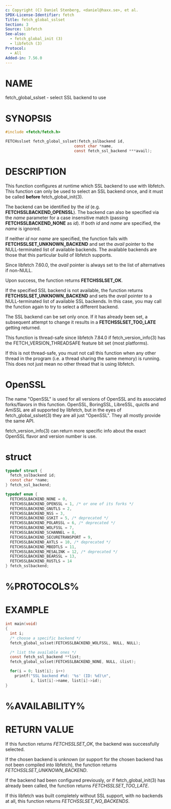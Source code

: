 ```yaml
---
c: Copyright (C) Daniel Stenberg, <daniel@haxx.se>, et al.
SPDX-License-Identifier: fetch
Title: fetch_global_sslset
Section: 3
Source: libfetch
See-also:
  - fetch_global_init (3)
  - libfetch (3)
Protocol:
  - All
Added-in: 7.56.0
---
```


# NAME

fetch_global_sslset - select SSL backend to use

# SYNOPSIS

~~~c
#include <fetch/fetch.h>

FETCHsslset fetch_global_sslset(fetch_sslbackend id,
                              const char *name,
                              const fetch_ssl_backend ***avail);
~~~

# DESCRIPTION

This function configures at runtime which SSL backend to use with
libfetch. This function can only be used to select an SSL backend once, and it
must be called **before** fetch_global_init(3).

The backend can be identified by the *id*
(e.g. **FETCHSSLBACKEND_OPENSSL**). The backend can also be specified via the
*name* parameter for a case insensitive match (passing
**FETCHSSLBACKEND_NONE** as *id*). If both *id* and *name* are
specified, the *name* is ignored.

If neither *id* nor *name* are specified, the function fails with
**FETCHSSLSET_UNKNOWN_BACKEND** and set the *avail* pointer to the
NULL-terminated list of available backends. The available backends are those
that this particular build of libfetch supports.

Since libfetch 7.60.0, the *avail* pointer is always set to the list of
alternatives if non-NULL.

Upon success, the function returns **FETCHSSLSET_OK**.

If the specified SSL backend is not available, the function returns
**FETCHSSLSET_UNKNOWN_BACKEND** and sets the *avail* pointer to a
NULL-terminated list of available SSL backends. In this case, you may call the
function again to try to select a different backend.

The SSL backend can be set only once. If it has already been set, a subsequent
attempt to change it results in a **FETCHSSLSET_TOO_LATE** getting returned.

This function is thread-safe since libfetch 7.84.0 if
fetch_version_info(3) has the FETCH_VERSION_THREADSAFE feature bit set
(most platforms).

If this is not thread-safe, you must not call this function when any other
thread in the program (i.e. a thread sharing the same memory) is running.
This does not just mean no other thread that is using libfetch.

# OpenSSL

The name "OpenSSL" is used for all versions of OpenSSL and its associated
forks/flavors in this function. OpenSSL, BoringSSL, LibreSSL, quictls and
AmiSSL are all supported by libfetch, but in the eyes of
fetch_global_sslset(3) they are all just "OpenSSL". They all mostly
provide the same API.

fetch_version_info(3) can return more specific info about the exact
OpenSSL flavor and version number is use.

# struct

~~~c
typedef struct {
  fetch_sslbackend id;
  const char *name;
} fetch_ssl_backend;

typedef enum {
  FETCHSSLBACKEND_NONE = 0,
  FETCHSSLBACKEND_OPENSSL = 1, /* or one of its forks */
  FETCHSSLBACKEND_GNUTLS = 2,
  FETCHSSLBACKEND_NSS = 3,
  FETCHSSLBACKEND_GSKIT = 5, /* deprecated */
  FETCHSSLBACKEND_POLARSSL = 6, /* deprecated */
  FETCHSSLBACKEND_WOLFSSL = 7,
  FETCHSSLBACKEND_SCHANNEL = 8,
  FETCHSSLBACKEND_SECURETRANSPORT = 9,
  FETCHSSLBACKEND_AXTLS = 10, /* deprecated */
  FETCHSSLBACKEND_MBEDTLS = 11,
  FETCHSSLBACKEND_MESALINK = 12, /* deprecated */
  FETCHSSLBACKEND_BEARSSL = 13,
  FETCHSSLBACKEND_RUSTLS = 14
} fetch_sslbackend;
~~~

# %PROTOCOLS%

# EXAMPLE

~~~c
int main(void)
{
  int i;
  /* choose a specific backend */
  fetch_global_sslset(FETCHSSLBACKEND_WOLFSSL, NULL, NULL);

  /* list the available ones */
  const fetch_ssl_backend **list;
  fetch_global_sslset(FETCHSSLBACKEND_NONE, NULL, &list);

  for(i = 0; list[i]; i++)
    printf("SSL backend #%d: '%s' (ID: %d)\n",
           i, list[i]->name, list[i]->id);
}
~~~

# %AVAILABILITY%

# RETURN VALUE

If this function returns *FETCHSSLSET_OK*, the backend was successfully
selected.

If the chosen backend is unknown (or support for the chosen backend has not
been compiled into libfetch), the function returns
*FETCHSSLSET_UNKNOWN_BACKEND*.

If the backend had been configured previously, or if fetch_global_init(3)
has already been called, the function returns *FETCHSSLSET_TOO_LATE*.

If this libfetch was built completely without SSL support, with no backends at
all, this function returns *FETCHSSLSET_NO_BACKENDS*.
